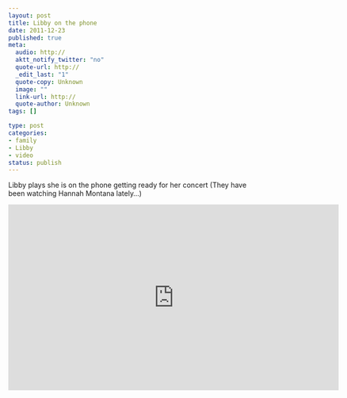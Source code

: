 ```yaml
--- 
layout: post
title: Libby on the phone
date: 2011-12-23
published: true
meta: 
  audio: http://
  aktt_notify_twitter: "no"
  quote-url: http://
  _edit_last: "1"
  quote-copy: Unknown
  image: ""
  link-url: http://
  quote-author: Unknown
tags: []

type: post
categories: 
- family
- Libby
- video
status: publish
---
```

Libby plays she is on the phone getting ready for her concert (They have been watching Hannah Montana lately…)

<iframe mozallowfullscreen allowfullscreen src="http://player.vimeo.com/video/34128692?title=0&amp;byline=0&amp;portrait=0" frameborder="0" height="375" webkitallowfullscreen width="667"></iframe>
